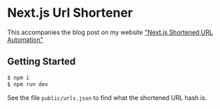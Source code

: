 # Next.js Url Shortener

This accompanies the blog post on my website ["Next.js Shortened URL Automation"](https://blog.dennisokeeffe.com/blog/2021-11-04-nextjs-shortened-url-automation)

## Getting Started

```s
$ npm i
$ npm run dev
```

See the file `public/urls.json` to find what the shortened URL hash is.
